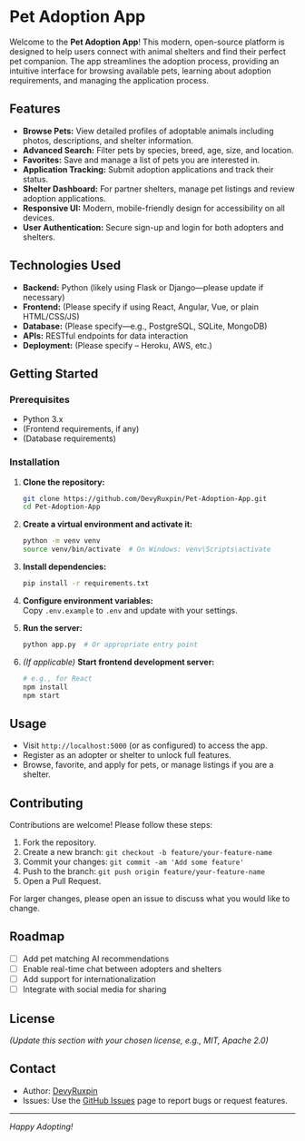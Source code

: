 # Pet Adoption App

Welcome to the **Pet Adoption App**! This modern, open-source platform is designed to help users connect with animal shelters and find their perfect pet companion. The app streamlines the adoption process, providing an intuitive interface for browsing available pets, learning about adoption requirements, and managing the application process.

## Features

- **Browse Pets:** View detailed profiles of adoptable animals including photos, descriptions, and shelter information.
- **Advanced Search:** Filter pets by species, breed, age, size, and location.
- **Favorites:** Save and manage a list of pets you are interested in.
- **Application Tracking:** Submit adoption applications and track their status.
- **Shelter Dashboard:** For partner shelters, manage pet listings and review adoption applications.
- **Responsive UI:** Modern, mobile-friendly design for accessibility on all devices.
- **User Authentication:** Secure sign-up and login for both adopters and shelters.

## Technologies Used

- **Backend:** Python (likely using Flask or Django—please update if necessary)
- **Frontend:** (Please specify if using React, Angular, Vue, or plain HTML/CSS/JS)
- **Database:** (Please specify—e.g., PostgreSQL, SQLite, MongoDB)
- **APIs:** RESTful endpoints for data interaction
- **Deployment:** (Please specify – Heroku, AWS, etc.)

## Getting Started

### Prerequisites

- Python 3.x
- (Frontend requirements, if any)
- (Database requirements)

### Installation

1. **Clone the repository:**
   ```bash
   git clone https://github.com/DevyRuxpin/Pet-Adoption-App.git
   cd Pet-Adoption-App
   ```

2. **Create a virtual environment and activate it:**
   ```bash
   python -m venv venv
   source venv/bin/activate  # On Windows: venv\Scripts\activate
   ```

3. **Install dependencies:**
   ```bash
   pip install -r requirements.txt
   ```

4. **Configure environment variables:**  
   Copy `.env.example` to `.env` and update with your settings.

5. **Run the server:**
   ```bash
   python app.py  # Or appropriate entry point
   ```

6. *(If applicable)* **Start frontend development server:**
   ```bash
   # e.g., for React
   npm install
   npm start
   ```

## Usage

- Visit `http://localhost:5000` (or as configured) to access the app.
- Register as an adopter or shelter to unlock full features.
- Browse, favorite, and apply for pets, or manage listings if you are a shelter.

## Contributing

Contributions are welcome! Please follow these steps:

1. Fork the repository.
2. Create a new branch: `git checkout -b feature/your-feature-name`
3. Commit your changes: `git commit -am 'Add some feature'`
4. Push to the branch: `git push origin feature/your-feature-name`
5. Open a Pull Request.

For larger changes, please open an issue to discuss what you would like to change.

## Roadmap

- [ ] Add pet matching AI recommendations
- [ ] Enable real-time chat between adopters and shelters
- [ ] Add support for internationalization
- [ ] Integrate with social media for sharing

## License

*(Update this section with your chosen license, e.g., MIT, Apache 2.0)*

## Contact

- Author: [DevyRuxpin](https://github.com/DevyRuxpin)
- Issues: Use the [GitHub Issues](https://github.com/DevyRuxpin/Pet-Adoption-App/issues) page to report bugs or request features.

---

*Happy Adopting!*
